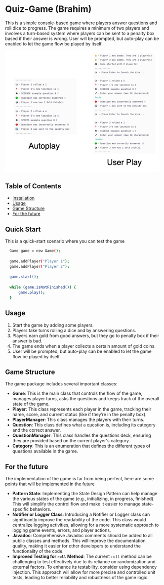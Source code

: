 # Quiz-Game (Brahim)

This is a simple console-based game where players answer questions and roll dice to progress.
The game requires a minimum of two players and involves a turn-based system where players can be sent to a penalty box based if their answer is wrong. User will be prompted, but auto-play can be enabled to let the game flow be played by itself.

<img src="https://raw.githubusercontent.com/brahimelo/quiz-game/refs/heads/main/assets/game_screenshot.png" alt="Play Image" width="500">

## Table of Contents

- [Installation](#quick-start)
- [Usage](#usage)
- [Game Structure](#game-structure)
- [For the future](#for-the-future)

## Quick Start

This is a quick-start scenario where you can test the game

```bash
  Game game = new Game();

  game.addPlayer("Player 1");
  game.addPlayer("Player 2");

  game.start();

  while (game.isNotFinished()) {
      game.play();
  }
```

## Usage

1. Start the game by adding some players.
2. Players take turns rolling a dice and by answering questions.
3. Players earn gold from good answers, but they go to penalty box if their answer is bad.
4. The game ends when a player collects a certain amount of gold coins.
5. User will be prompted, but auto-play can be enabled to let the game flow be played by itself.


## Game Structure

The game package includes several important classes:

- **Game**: This is the main class that controls the flow of the game, manages player turns, asks the questions and keeps track of the overall state of the game.
- **Player**: This class represents each player in the game, tracking their name, score, and current status (like if they’re in the penalty box).
- **PlayerManager**: This class manages the players with their turns.
- **Question**: This class defines what a question is, including its category and the correct answer.
- **QuestionManager**: This class handles the questions deck, ensuring they are provided based on the current player's category.
- **Category**: This is an enumeration that defines the different types of questions available in the game.


## For the future

The implementation of the game is far from being perfect, here are some points that will be implemented in the future

- **Pattern State**: Implementing the State Design Pattern can help manage the various states of the game (e.g., initializing, in progress, finished). This will simplify the control flow and make it easier to manage state-specific behaviors.
- **Notifier or Logger Class**: Introducing a Notifier or Logger class can significantly improve the readability of the code. This class would centralize logging activities, allowing for a more systematic approach to logging game events, errors, and player actions.
- **Javadoc**: Comprehensive Javadoc comments should be added to all public classes and methods. This will improve the documentation quality, making it easier for other developers to understand the functionality of the code.
- **Improved Testing for `roll` Method**: The current `roll` method can be challenging to test effectively due to its reliance on randomization and external factors. To enhance its testability, consider using dependency injection. This approach will allow for more precise and controlled unit tests, leading to better reliability and robustness of the game logic.

